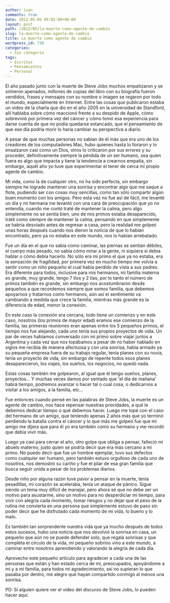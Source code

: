 ```yaml
---
author: ivan
comments: true
date: 2012-05-05 09:02:00+00:00
layout: post
path: /2012/05/la-muerte-como-agente-de-cambio
slug: la-muerte-como-agente-de-cambio
title: La muerte como agente de cambio
wordpress_id: 730
categories:
  - Sin categoría
tags:
  - Escritos
  - Pensamientos
  - Personal
---
```


El año pasado junto con la muerte de Steve Jobs muchos empatizaron y se sintieron apenados, millones de copias del libro con su biografía fueron vendidos, frases y mensajes con su nombre o imagen se regaron por todo el mundo, especialmente en Internet. Entre las cosas que publicaron estaba un video de la charla que dio en el año 2005 en la universidad de Standford, allí hablaba sobre cómo reaccionó frente a su despido de Apple, cómo sobrevivió por primera vez del cáncer y cómo tomó esa experiencia para darse cuenta de que no podía quedarse estancado, que el pensamiento de que ese día podría morir lo haría cambiar su perspectiva a diario.

A pesar de que muchas personas no sabían de él más que era uno de los creadores de los computadores Mac, hubo quienes hasta lo lloraron y lo ensalzaron casi como un Dios, otros lo criticaron por sus errores y su proceder, definitivamente siempre la pérdida de un ser humano, sea quien fuera es algo que impacta y tiene la tendencia a crearnos empatía, sin embargo, aquél año yo tuve que experimentar el tener de cerca mi propio agente de cambio.

Mi vida, como la de cualquier otro, no ha sido perfecta, sin embargo siempre he logrado mantener una sonrisa y encontrar algo que me saque a flote, pudiendo ser con cosas muy sencillas, como tan sólo compartir algún buen momento con los amigos. Pero esta vez no fue así de fácil, me levanté un día y mi hermana me levantó con una cara de preocupación que yo no entendía, cuando me contó traté de mantener la calma, pero algo simplemente no se sentía bien, uno de mis primos estaba desaparecido, traté como siempre de mantener la calma, pensando en que simplemente se habría desviado antes de regresar a casa, pero la realidad me golpeó unas horas después cuando nos dieron la noticia de que lo habían encontrado, pero ya no estaba en este mundo, nos lo habían arrebatado.

Fue un día en el que no sabía como caminar, las piernas se sentían débiles, el cuerpo más pesado, no sabía cómo mirar a la gente, ni siquiera si debía hablar o cómo debía hacerlo. No sólo era mi primo el que ya no estaba, era la sensación de fragilidad, por primera vez en mucho tiempo me volvía a sentir como un niño pequeño el cual había perdido de vista a sus padres. Era diferente para todos, inclusive para mis hermanos, mi familia materna es grande, muy grande, tengo 7 tíos y 2 tías, por lo tanto el número de primos también es grande, sin embargo nos acostumbraron desde pequeños a que recordemos siempre que somos familia, que debemos apoyarnos y tratarnos como hermanos, aún así el sentimiento va cambiando a medida que crece la familia, mientras más grande es la diferencia de edad, menor la conexión.

En este caso la conexión era cercana, todo tiene un comienzo y en este caso, nosotros (los primos de mayor edad) eramos ese comienzo de la familia, las primeras reuniones eran apenas entre los 5 pequeños primos, el tiempo nos fue alejando, cada uno tenía sus propios proyectos de vida. Un par de veces habíamos conversado con mi primo sobre viajar juntos a Argentina y cada vez que nos topábamos a pesar de no haber hablado en siglos me recibía de manera afectuosa y con una sonrisa, había armado ya su pequeña empresa fuera de su trabajo regular, tenía planes con su novia, tenía un proyecto de vida, sin embargo de repente todos esos planes desaparecieron, los viajes, los sueños, los negocios, no quedó nada.

Estas cosas también me golpearon, al igual que él tengo sueños, planes, proyectos... Y muchas veces damos por sentado que 'el día de mañana' habrá tiempo, podremos avanzar o hacer tal o cual cosa, o dedicarnos a visitar a los amigos, a la familia, etc...

Fue entonces cuando pensé en las palabras de Steve Jobs, la muerte es un agente de cambio, nos hace repensar nuestras prioridades, a qué le debemos dedicar tiempo o qué debemos hacer. Luego me topé con el caso del hermano de un amigo, que teniendo apenas 2 años más que yo terminó perdiendo la batalla contra el cáncer y lo que más me golpeó fue que mi amigo me dijera que para él yo era también como su hermano y me recordó que debía vivir más.

Luego ya casi para cerrar el año, otro golpe que obliga a pensar, falleció mi abuelo materno, justo quien se podría decir que era más cercano a mi primo. No puedo decir que fue un hombre ejemplar, tuvo sus defectos como cualquier ser humano, pero también estuvo orgulloso de cada uno de nosotros, nos demostró su cariño y fue el pilar de esa gran familia que busca seguir unida a pesar de los problemas diarios.

Desde niño por alguna razón tuve pavor a pensar en la muerte, tenía pesadillas, mi corazón se aceleraba, tenía un ataque de pánico. Sigue siendo un tema muy difícil de manejar, pero ahora sé que no debe ser un motivo para asustarme, sino un motivo para no desperdiciar mi tiempo, para vivir con alegría cada momento, tomar riesgos y no dejar que el peso de la rutina me convierta en una persona que simplemente estuvo de paso sin poder decir que he disfrutado cada momento de mi vida, lo bueno y lo malo.

Es también tan sorprendente nuestra vida que ya mucho después de todos estos sucesos, hubo una noticia que nos devolvió la sonrisa en casa, un pequeño que aún no se puede defender solo, que regala sonrisas y que completa el círculo de la vida, mi pequeño sobrino vino a este mundo, a caminar entre nosotros aprendiendo y valorando la alegría de cada día.

Aprovecho este pequeño artículo para agradecer a cada una de las personas que están y han estado cerca de mi, preocupados, apoyándome a mi y a mi familia, para todos mi agradecimiento, así no supieran lo que pasaba por dentro, me alegro que hayan compartido conmigo al menos una sonrisa.

PD: Si alguien quiere ver el video del discurso de Steve Jobs, lo pueden hacer aquí.

